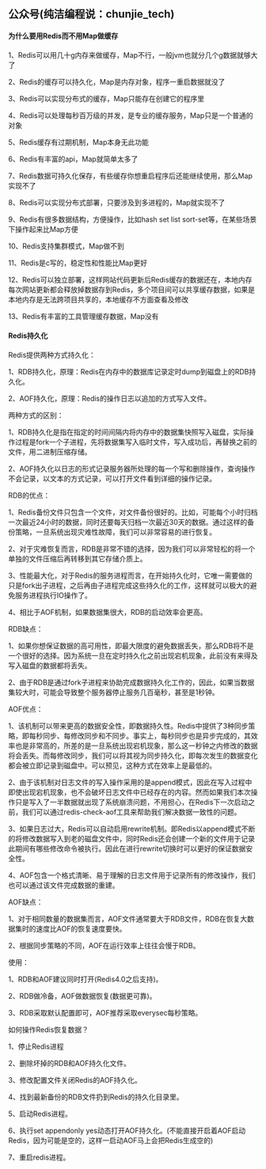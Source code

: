 ## 公众号(纯洁编程说：chunjie_tech)

#### 为什么要用Redis而不用Map做缓存

1、Redis可以用几十g内存来做缓存，Map不行，一般jvm也就分几个g数据就够大了

2、Redis的缓存可以持久化，Map是内存对象，程序一重启数据就没了

3、Redis可以实现分布式的缓存，Map只能存在创建它的程序里

4、Redis可以处理每秒百万级的并发，是专业的缓存服务，Map只是一个普通的对象

5、Redis缓存有过期机制，Map本身无此功能

6、Redis有丰富的api，Map就简单太多了

7、Redis数据可持久化保存，有些缓存你想重启程序后还能继续使用，那么Map实现不了

8、Redis可以实现分布式部署，只要涉及到多进程的，Map就实现不了

9、Redis有很多数据结构，方便操作，比如hash set list sort-set等，在某些场景下操作起来比Map方便

10、Redis支持集群模式，Map做不到

11、Redis是c写的，稳定性和性能比Map更好

12、Redis可以独立部署，这样网站代码更新后Redis缓存的数据还在，本地内存每次网站更新都会释放掉数据存到Redis，多个项目间可以共享缓存数据，如果是本地内存是无法跨项目共享的，本地缓存不方面查看及修改 

13、Redis有丰富的工具管理缓存数据，Map没有

#### Redis持久化

Redis提供两种方式持久化：

1、RDB持久化，原理：Redis在内存中的数据库记录定时dump到磁盘上的RDB持久化。

2、AOF持久化，原理：Redis的操作日志以追加的方式写入文件。

两种方式的区别：

1、RDB持久化是指在指定的时间间隔内将内存中的数据集快照写入磁盘，实际操作过程是fork一个子进程，先将数据集写入临时文件，写入成功后，再替换之前的文件，用二进制压缩存储。

2、AOF持久化以日志的形式记录服务器所处理的每一个写和删除操作，查询操作不会记录，以文本的方式记录，可以打开文件看到详细的操作记录。

RDB的优点：

1、Redis备份文件只包含一个文件，对文件备份很好的。比如，可能每个小时归档一次最近24小时的数据，同时还要每天归档一次最近30天的数据。通过这样的备份策略，一旦系统出现灾难性故障，我们可以非常容易的进行恢复。

2、对于灾难恢复而言，RDB是非常不错的选择，因为我们可以非常轻松的将一个单独的文件压缩后再转移到其它存储介质上。

3、性能最大化，对于Redis的服务进程而言，在开始持久化时，它唯一需要做的只是fork出子进程，之后再由子进程完成这些持久化的工作，这样就可以极大的避免服务进程执行IO操作了。

4、相比于AOF机制，如果数据集很大，RDB的启动效率会更高。

RDB缺点：

1、如果你想保证数据的高可用性，即最大限度的避免数据丢失，那么RDB将不是一个很好的选择。因为系统一旦在定时持久化之前出现宕机现象，此前没有来得及写入磁盘的数据都将丢失。

2、由于RDB是通过fork子进程来协助完成数据持久化工作的，因此，如果当数据集较大时，可能会导致整个服务器停止服务几百毫秒，甚至是1秒钟。

AOF优点：

1、该机制可以带来更高的数据安全性，即数据持久性。Redis中提供了3种同步策略，即每秒同步、每修改同步和不同步。事实上，每秒同步也是异步完成的，其效率也是非常高的，所差的是一旦系统出现宕机现象，那么这一秒钟之内修改的数据将会丢失。而每修改同步，我们可以将其视为同步持久化，即每次发生的数据变化都会被立即记录到磁盘中。可以预见，这种方式在效率上是最低的。

2、由于该机制对日志文件的写入操作采用的是append模式，因此在写入过程中即使出现宕机现象，也不会破坏日志文件中已经存在的内容。然而如果我们本次操作只是写入了一半数据就出现了系统崩溃问题，不用担心，在Redis下一次启动之前，我们可以通过redis-check-aof工具来帮助我们解决数据一致性的问题。

3、如果日志过大，Redis可以自动启用rewrite机制。即Redis以append模式不断的将修改数据写入到老的磁盘文件中，同时Redis还会创建一个新的文件用于记录此期间有哪些修改命令被执行。因此在进行rewrite切换时可以更好的保证数据安全性。

4、AOF包含一个格式清晰、易于理解的日志文件用于记录所有的修改操作，我们也可以通过该文件完成数据的重建。

AOF缺点：

1、对于相同数量的数据集而言，AOF文件通常要大于RDB文件，RDB在恢复大数据集时的速度比AOF的恢复速度要快。

2、根据同步策略的不同，AOF在运行效率上往往会慢于RDB。

使用：

1、RDB和AOF建议同时打开(Redis4.0之后支持)。

2、RDB做冷备，AOF做数据恢复(数据更可靠)。

3、RDB采取默认配置即可，AOF推荐采取everysec每秒策略。

如何操作Redis恢复数据？

1、停止Redis进程

2、删除坏掉的RDB和AOF持久化文件。

3、修改配置文件关闭Redis的AOF持久化。

4、找到最新备份的RDB文件扔到Redis的持久化目录里。

5、启动Redis进程。

6、执行set appendonly yes动态打开AOF持久化。(不能直接开启着AOF启动Redis，因为可能是空的，这样一启动AOF马上会把Redis生成空的)

7、重启redis进程。

